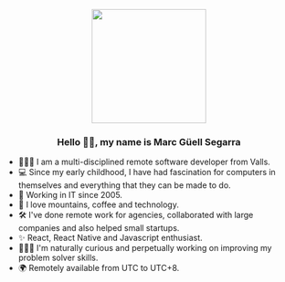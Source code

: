 <!--
**mguellsegarra/mguellsegarra** is a ✨ _special_ ✨ repository because its `README.md` (this file) appears on your GitHub profile.

Here are some ideas to get you started:

- 🔭 I’m currently working on ...
- 🌱 I’m currently learning ...
- 👯 I’m looking to collaborate on ...
- 🤔 I’m looking for help with ...
- 💬 Ask me about ...
- 📫 How to reach me: ...
- 😄 Pronouns: ...
- ⚡ Fun fact: ...
-->
<p align="center" width="300">
   <a href="https://ondori.dev"><img align="center" width="200" src="https://ondori.dev/images/logo.svg" /></a>
   <h3 align="center">Hello 👋🏼, my name is Marc Güell Segarra</h3>
</p>

- 👨🏻‍💻  I am a multi-disciplined remote software developer from Valls.
- 💻  Since my early childhood, I have had fascination for computers in themselves and everything that they can be made to do.
- 🔭  Working in IT since 2005. 
- 🌱  I love mountains, coffee and technology.
- 🛠  I've done remote work for agencies, collaborated with large companies and also helped small startups.
- ✨  React, React Native and Javascript enthusiast.
- 🤹🏻‍♂️  I'm naturally curious and perpetually working on improving my problem solver skills.
- 🌍  Remotely available from UTC to UTC+8.
